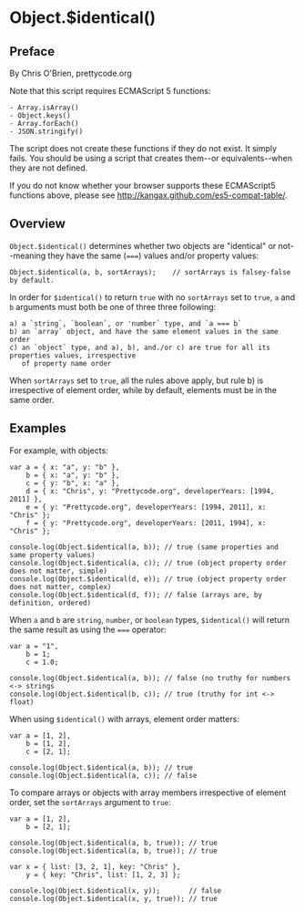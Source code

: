 Object.$identical()
===================


Preface
-------

By Chris O'Brien, prettycode.org

Note that this script requires ECMAScript 5 functions:

    - Array.isArray()
    - Object.keys()
    - Array.forEach()
    - JSON.stringify()
    
The script does not create these functions if they do not exist. It simply fails. You should be
using a script that creates them--or equivalents--when they are not defined.

If you do not know whether your browser supports these ECMAScript5 functions above, please see
http://kangax.github.com/es5-compat-table/.


Overview
--------

`Object.$identical()` determines whether two objects are "identical" or not--meaning they have the
same (`===`) values and/or property values:

    Object.$identical(a, b, sortArrays);    // sortArrays is falsey-false by default.

In order for `$identical()` to return `true` with no `sortArrays` set to `true`, `a` and `b`
arguments must both be one of three three following:

    a) a `string`, `boolean`, or 'number` type, and `a === b`
    b) an `array` object, and have the same element values in the same order
    c) an `object` type, and a), b), and./or c) are true for all its properties values, irrespective
       of property name order
       
When `sortArrays` set to `true`, all the rules above apply, but rule b) is irrespective of element
order, while by default, elements must be in the same order.


Examples
--------

For example, with objects:

    var a = { x: "a", y: "b" },
        b = { x: "a", y: "b" },
        c = { y: "b", x: "a" },
        d = { x: "Chris", y: "Prettycode.org", developerYears: [1994, 2011] },
        e = { y: "Prettycode.org", developerYears: [1994, 2011], x: "Chris" };
        f = { y: "Prettycode.org", developerYears: [2011, 1994], x: "Chris" };
         
    console.log(Object.$identical(a, b)); // true (same properties and same property values)
    console.log(Object.$identical(a, c)); // true (object property order does not matter, simple)
    console.log(Object.$identical(d, e)); // true (object property order does not matter, complex)
    console.log(Object.$identical(d, f)); // false (arrays are, by definition, ordered)
    
When `a` and `b` are `string`, `number`, or `boolean` types, `$identical()` will return the same
result as using the `===` operator:

    var a = "1",
        b = 1;
        c = 1.0;
        
    console.log(Object.$identical(a, b)); // false (no truthy for numbers <-> strings
    console.log(Object.$identical(b, c)); // true (truthy for int <-> float)
    
When using `$identical()` with arrays, element order matters:

    var a = [1, 2],
        b = [1, 2],
        c = [2, 1];
        
    console.log(Object.$identical(a, b)); // true
    console.log(Object.$identical(a, c)); // false
    
To compare arrays or objects with array members irrespective of element order, set the `sortArrays`
argument to `true`:

    var a = [1, 2],
        b = [2, 1];
    
    console.log(Object.$identical(a, b, true)); // true
    console.log(Object.$identical(a, b, true)); // true
    
    var x = { list: [3, 2, 1], key: "Chris" },
        y = { key: "Chris", list: [1, 2, 3] };

    console.log(Object.$identical(x, y));       // false
    console.log(Object.$identical(x, y, true)); // true